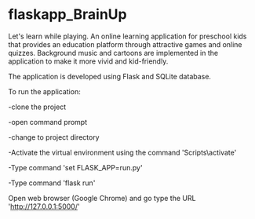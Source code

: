 # flaskapp_BrainUp
Let's learn while playing.
An online learning application for preschool kids that provides an education platform through attractive games and online quizzes. Background music and cartoons are implemented in the application to make it more vivid and kid-friendly.

The application is developed using Flask and SQLite database.


To run the application:

-clone the project

-open command prompt

-change to project directory

-Activate the virtual environment using the command 'Scripts\activate'

-Type command 'set FLASK_APP=run.py'

-Type command 'flask run'



Open web browser (Google Chrome) and go type the URL 'http://127.0.0.1:5000/'



